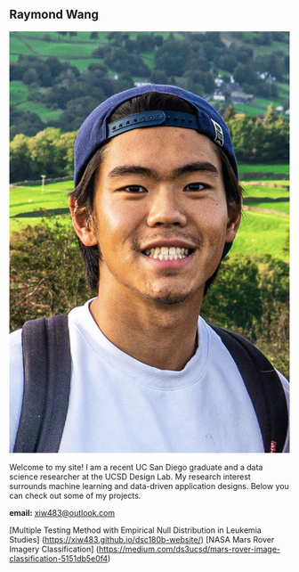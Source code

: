 ## Raymond Wang

![photo1](/photo1.jpg)

Welcome to my site! I am a recent UC San Diego graduate and a data science researcher at the UCSD Design Lab. My research interest surrounds machine learning and data-driven application designs. Below you can check out some of my projects.

**email:** xiw483@outlook.com

[Multiple Testing Method with Empirical Null Distribution in Leukemia Studies] (https://xiw483.github.io/dsc180b-website/)
[NASA Mars Rover Imagery Classification] (https://medium.com/ds3ucsd/mars-rover-image-classification-5151db5e0f4)
